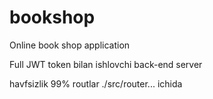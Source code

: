 # bookshop
Online book shop application


Full JWT token bilan ishlovchi back-end server

havfsizlik 99% routlar ./src/router... ichida